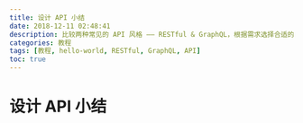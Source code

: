 ```yaml
---
title: 设计 API 小结
date: 2018-12-11 02:48:41
description: 比较两种常见的 API 风格 —— RESTful & GraphQL，根据需求选择合适的风格。
categories: 教程
tags: [教程, hello-world, RESTful, GraphQL, API]
toc: true
---
```


# 设计 API 小结
